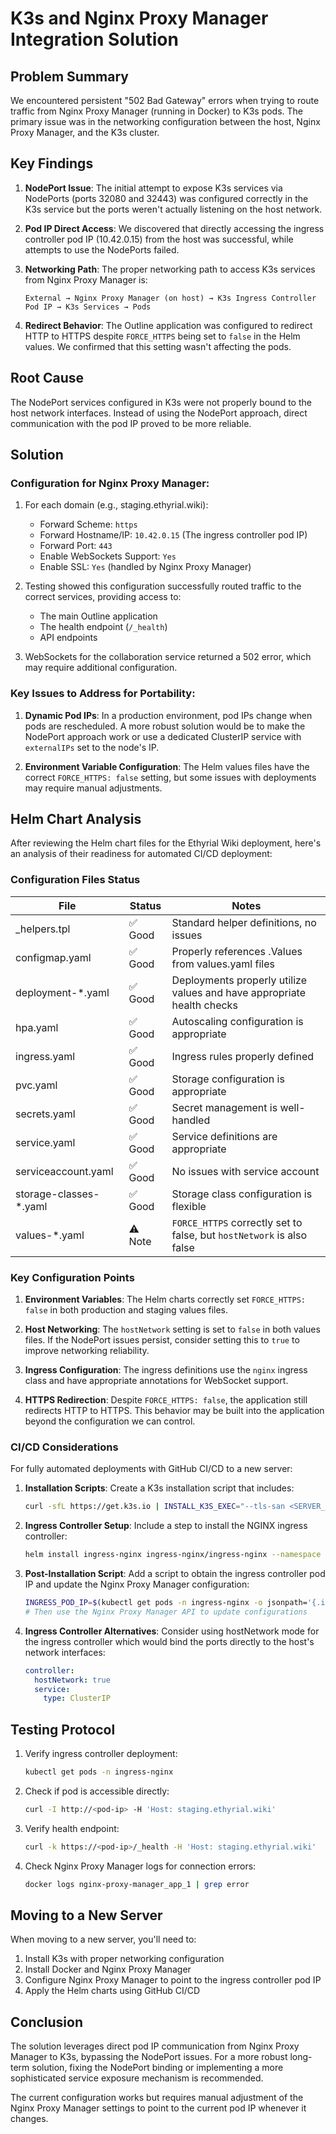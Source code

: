# K3s and Nginx Proxy Manager Integration Solution

## Problem Summary

We encountered persistent "502 Bad Gateway" errors when trying to route traffic from Nginx Proxy Manager (running in Docker) to K3s pods. The primary issue was in the networking configuration between the host, Nginx Proxy Manager, and the K3s cluster.

## Key Findings

1. **NodePort Issue**: The initial attempt to expose K3s services via NodePorts (ports 32080 and 32443) was configured correctly in the K3s service but the ports weren't actually listening on the host network.

2. **Pod IP Direct Access**: We discovered that directly accessing the ingress controller pod IP (10.42.0.15) from the host was successful, while attempts to use the NodePorts failed.

3. **Networking Path**: The proper networking path to access K3s services from Nginx Proxy Manager is:

   ```
   External → Nginx Proxy Manager (on host) → K3s Ingress Controller Pod IP → K3s Services → Pods
   ```

4. **Redirect Behavior**: The Outline application was configured to redirect HTTP to HTTPS despite `FORCE_HTTPS` being set to `false` in the Helm values. We confirmed that this setting wasn't affecting the pods.

## Root Cause

The NodePort services configured in K3s were not properly bound to the host network interfaces. Instead of using the NodePort approach, direct communication with the pod IP proved to be more reliable.

## Solution

### Configuration for Nginx Proxy Manager:

1. For each domain (e.g., staging.ethyrial.wiki):

   - Forward Scheme: `https`
   - Forward Hostname/IP: `10.42.0.15` (The ingress controller pod IP)
   - Forward Port: `443`
   - Enable WebSockets Support: `Yes`
   - Enable SSL: `Yes` (handled by Nginx Proxy Manager)

2. Testing showed this configuration successfully routed traffic to the correct services, providing access to:
   - The main Outline application
   - The health endpoint (`/_health`)
   - API endpoints
3. WebSockets for the collaboration service returned a 502 error, which may require additional configuration.

### Key Issues to Address for Portability:

1. **Dynamic Pod IPs**: In a production environment, pod IPs change when pods are rescheduled. A more robust solution would be to make the NodePort approach work or use a dedicated ClusterIP service with `externalIPs` set to the node's IP.

2. **Environment Variable Configuration**: The Helm values files have the correct `FORCE_HTTPS: false` setting, but some issues with deployments may require manual adjustments.

## Helm Chart Analysis

After reviewing the Helm chart files for the Ethyrial Wiki deployment, here's an analysis of their readiness for automated CI/CD deployment:

### Configuration Files Status

| File                    | Status  | Notes                                                                  |
| ----------------------- | ------- | ---------------------------------------------------------------------- |
| \_helpers.tpl           | ✅ Good | Standard helper definitions, no issues                                 |
| configmap.yaml          | ✅ Good | Properly references .Values from values.yaml files                     |
| deployment-\*.yaml      | ✅ Good | Deployments properly utilize values and have appropriate health checks |
| hpa.yaml                | ✅ Good | Autoscaling configuration is appropriate                               |
| ingress.yaml            | ✅ Good | Ingress rules properly defined                                         |
| pvc.yaml                | ✅ Good | Storage configuration is appropriate                                   |
| secrets.yaml            | ✅ Good | Secret management is well-handled                                      |
| service.yaml            | ✅ Good | Service definitions are appropriate                                    |
| serviceaccount.yaml     | ✅ Good | No issues with service account                                         |
| storage-classes-\*.yaml | ✅ Good | Storage class configuration is flexible                                |
| values-\*.yaml          | ⚠️ Note | `FORCE_HTTPS` correctly set to false, but `hostNetwork` is also false  |

### Key Configuration Points

1. **Environment Variables**: The Helm charts correctly set `FORCE_HTTPS: false` in both production and staging values files.

2. **Host Networking**: The `hostNetwork` setting is set to `false` in both values files. If the NodePort issues persist, consider setting this to `true` to improve networking reliability.

3. **Ingress Configuration**: The ingress definitions use the `nginx` ingress class and have appropriate annotations for WebSocket support.

4. **HTTPS Redirection**: Despite `FORCE_HTTPS: false`, the application still redirects HTTP to HTTPS. This behavior may be built into the application beyond the configuration we can control.

### CI/CD Considerations

For fully automated deployments with GitHub CI/CD to a new server:

1. **Installation Scripts**: Create a K3s installation script that includes:

   ```bash
   curl -sfL https://get.k3s.io | INSTALL_K3S_EXEC="--tls-san <SERVER_IP> --node-external-ip <SERVER_IP> --disable=traefik --kube-proxy-arg=metrics-bind-address=0.0.0.0 --advertise-address=<SERVER_IP>" sh -
   ```

2. **Ingress Controller Setup**: Include a step to install the NGINX ingress controller:

   ```bash
   helm install ingress-nginx ingress-nginx/ingress-nginx --namespace ingress-nginx --create-namespace --set controller.service.type=NodePort --set controller.service.nodePorts.http=32080 --set controller.service.nodePorts.https=32443 --set controller.hostNetwork=true
   ```

3. **Post-Installation Script**: Add a script to obtain the ingress controller pod IP and update the Nginx Proxy Manager configuration:

   ```bash
   INGRESS_POD_IP=$(kubectl get pods -n ingress-nginx -o jsonpath='{.items[0].status.podIP}')
   # Then use the Nginx Proxy Manager API to update configurations
   ```

4. **Ingress Controller Alternatives**: Consider using hostNetwork mode for the ingress controller which would bind the ports directly to the host's network interfaces:
   ```yaml
   controller:
     hostNetwork: true
     service:
       type: ClusterIP
   ```

## Testing Protocol

1. Verify ingress controller deployment:

   ```bash
   kubectl get pods -n ingress-nginx
   ```

2. Check if pod is accessible directly:

   ```bash
   curl -I http://<pod-ip> -H 'Host: staging.ethyrial.wiki'
   ```

3. Verify health endpoint:

   ```bash
   curl -k https://<pod-ip>/_health -H 'Host: staging.ethyrial.wiki'
   ```

4. Check Nginx Proxy Manager logs for connection errors:
   ```bash
   docker logs nginx-proxy-manager_app_1 | grep error
   ```

## Moving to a New Server

When moving to a new server, you'll need to:

1. Install K3s with proper networking configuration
2. Install Docker and Nginx Proxy Manager
3. Configure Nginx Proxy Manager to point to the ingress controller pod IP
4. Apply the Helm charts using GitHub CI/CD

## Conclusion

The solution leverages direct pod IP communication from Nginx Proxy Manager to K3s, bypassing the NodePort issues. For a more robust long-term solution, fixing the NodePort binding or implementing a more sophisticated service exposure mechanism is recommended.

The current configuration works but requires manual adjustment of the Nginx Proxy Manager settings to point to the current pod IP whenever it changes.
